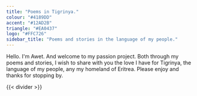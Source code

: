 ```yaml
---
title: "Poems in Tigrinya."
colour: "#4189DD"
accent: "#12AD2B"
triangle: "#EA0437"
logo: "#FFC726"
sidebar_title: "Poems and stories in the language of my people."
---
```


Hello. I'm Awet. And welcome to my passion project. Both through my poems and stories, I wish to share with you the love I have for Tigrinya, the language of my people, any my homeland of Eritrea. Please enjoy and thanks for stopping by.

{{< divider >}}
